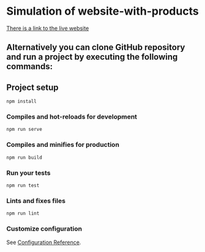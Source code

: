 # Simulation of website-with-products

[There is a link to the live website](https://mindaugas-pro.github.io/website-with-products/#/) 

## Alternatively you can clone GitHub repository and run a project by executing the following commands:

## Project setup
```
npm install
```

### Compiles and hot-reloads for development
```
npm run serve
```

### Compiles and minifies for production
```
npm run build
```

### Run your tests
```
npm run test
```

### Lints and fixes files
```
npm run lint
```

### Customize configuration
See [Configuration Reference](https://cli.vuejs.org/config/).

